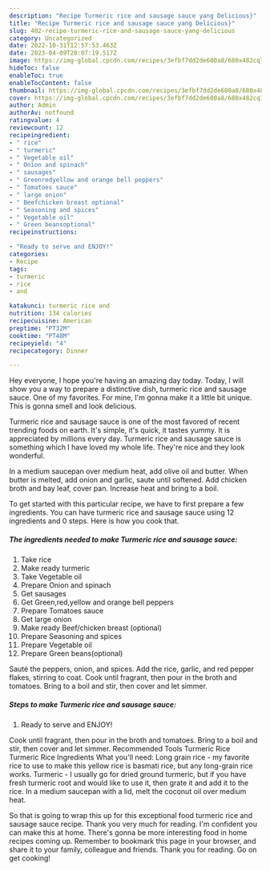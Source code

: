 ```yaml
---
description: "Recipe Turmeric rice and sausage sauce yang Delicious}"
title: "Recipe Turmeric rice and sausage sauce yang Delicious}"
slug: 402-recipe-turmeric-rice-and-sausage-sauce-yang-delicious
category: Uncategorized
date: 2022-10-31T12:57:53.463Z
date: 2023-04-09T20:07:19.517Z
image: https://img-global.cpcdn.com/recipes/3efbf7dd2de680a8/680x482cq70/turmeric-rice-and-sausage-sauce-recipe-main-photo.jpg
hideToc: false
enableToc: true
enableTocContent: false
thumbnail: https://img-global.cpcdn.com/recipes/3efbf7dd2de680a8/680x482cq70/turmeric-rice-and-sausage-sauce-recipe-main-photo.jpg
cover: https://img-global.cpcdn.com/recipes/3efbf7dd2de680a8/680x482cq70/turmeric-rice-and-sausage-sauce-recipe-main-photo.jpg
author: Admin
authorAv: notfound
ratingvalue: 4
reviewcount: 12
recipeingredient:
- " rice"
- " turmeric"
- " Vegetable oil"
- " Onion and spinach"
- " sausages"
- " Greenredyellow and orange bell peppers"
- " Tomatoes sauce"
- " large onion"
- " Beefchicken breast optional"
- " Seasoning and spices"
- " Vegetable oil"
- " Green beansoptional"
recipeinstructions:

- "Ready to serve and ENJOY!"
categories:
- Recipe
tags:
- turmeric
- rice
- and

katakunci: turmeric rice and 
nutrition: 134 calories
recipecuisine: American
preptime: "PT32M"
cooktime: "PT48M"
recipeyield: "4"
recipecategory: Dinner

---
```



Hey everyone, I hope you're having an amazing day today. Today, I will show you a way to prepare a distinctive dish, turmeric rice and sausage sauce. One of my favorites. For mine, I'm gonna make it a little bit unique. This is gonna smell and look delicious.

Turmeric rice and sausage sauce is one of the most favored of recent trending foods on earth. It's simple, it's quick, it tastes yummy. It is appreciated by millions every day. Turmeric rice and sausage sauce is something which I have loved my whole life. They're nice and they look wonderful.

In a medium saucepan over medium heat, add olive oil and butter. When butter is melted, add onion and garlic, saute until softened. Add chicken broth and bay leaf, cover pan. Increase heat and bring to a boil.


To get started with this particular recipe, we have to first prepare a few ingredients. You can have turmeric rice and sausage sauce using 12 ingredients and 0 steps. Here is how you cook that.

<!--inarticleads1-->

##### The ingredients needed to make Turmeric rice and sausage sauce:

1. Take  rice
1. Make ready  turmeric
1. Take  Vegetable oil
1. Prepare  Onion and spinach
1. Get  sausages
1. Get  Green,red,yellow and orange bell peppers
1. Prepare  Tomatoes sauce
1. Get  large onion
1. Make ready  Beef/chicken breast (optional)
1. Prepare  Seasoning and spices
1. Prepare  Vegetable oil
1. Prepare  Green beans(optional)


Sauté the peppers, onion, and spices. Add the rice, garlic, and red pepper flakes, stirring to coat. Cook until fragrant, then pour in the broth and tomatoes. Bring to a boil and stir, then cover and let simmer. 

<!--inarticleads2-->

##### Steps to make Turmeric rice and sausage sauce:


1. Ready to serve and ENJOY!

Cook until fragrant, then pour in the broth and tomatoes. Bring to a boil and stir, then cover and let simmer. Recommended Tools Turmeric Rice Turmeric Rice Ingredients What you&#39;ll need: Long grain rice - my favorite rice to use to make this yellow rice is basmati rice, but any long-grain rice works. Turmeric - I usually go for dried ground turmeric, but if you have fresh turmeric root and would like to use it, then grate it and add it to the rice. In a medium saucepan with a lid, melt the coconut oil over medium heat. 

So that is going to wrap this up for this exceptional food turmeric rice and sausage sauce recipe. Thank you very much for reading. I'm confident you can make this at home. There's gonna be more interesting food in home recipes coming up. Remember to bookmark this page in your browser, and share it to your family, colleague and friends. Thank you for reading. Go on get cooking!
